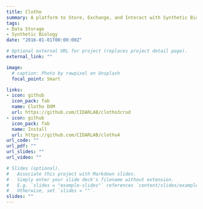 ```yaml
---
title: Clotho
summary: A platform to Store, Exchange, and Interact with Synthetic Biological Data
tags:
- Data Storage
- Synthetic Biology
date: "2016-01-01T00:00:00Z"

# Optional external URL for project (replaces project detail page).
external_link: ""

image:
  # caption: Photo by rawpixel on Unsplash
  focal_point: Smart

links:
- icon: github
  icon_pack: fab
  name: Clotho DOM
  url: https://github.com/CIDARLAB/clotho3crud
- icon: github
  icon_pack: fab
  name: Install 
  url: https://github.com/CIDARLAB/clotho4
url_code: ""
url_pdf: ""
url_slides: ""
url_video: ""

# Slides (optional).
#   Associate this project with Markdown slides.
#   Simply enter your slide deck's filename without extension.
#   E.g. `slides = "example-slides"` references `content/slides/example-slides.md`.
#   Otherwise, set `slides = ""`.
slides: ""
---
```


